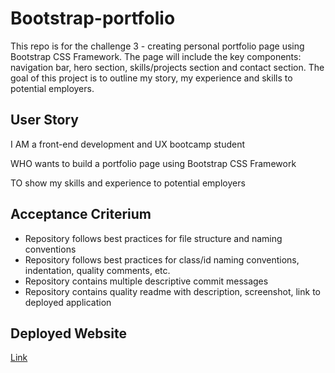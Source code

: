 # Bootstrap-portfolio

This repo is for the challenge 3 - creating personal portfolio page using Bootstrap CSS Framework. The page will include the key components: navigation bar, hero section, skills/projects section and contact section. The goal of this project is to outline my story, my experience and skills to potential employers.

## User Story

I AM a front-end development and UX bootcamp student

WHO wants to build a portfolio page using Bootstrap CSS Framework

TO show my skills and experience to potential employers

## Acceptance Criterium

- Repository follows best practices for file structure and naming conventions
- Repository follows best practices for class/id naming conventions, indentation, quality comments, etc.
- Repository contains multiple descriptive commit messages
- Repository contains quality readme with description, screenshot, link to deployed application

## Deployed Website

[Link](https://ladycosy.github.io/Bootstrap-portfolio/)
